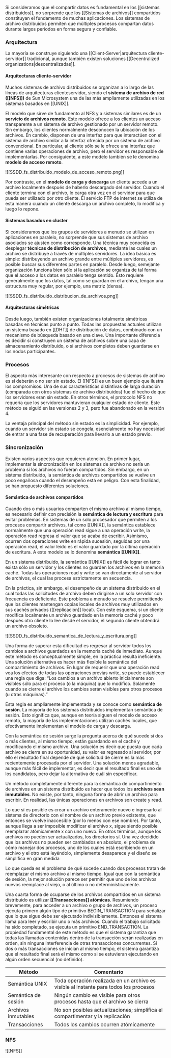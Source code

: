 Si consideramos que el compartir datos es fundamental en los [[sistemas distribuidos]], no sorprende que los [[Sistemas de archivos]] compartidos constituyan el fundamento de muchas aplicaciones. Los sistemas de archivo distribuidos permiten que múltiples procesos compartan datos durante largos periodos en forma segura y confiable.

### Arquitectura
La mayoría se construye siguiendo una [[Client-Server|arquitectura cliente-servidor]] tradicional, aunque también existen soluciones [[Decentralized organizations|descentralizadas]].

#### Arquitecturas cliente-servidor
Muchos sistemas de archivo distribuidos se organizan a lo largo de las líneas de arquitecturas clienteservidor, siendo el **sistema de archivo de red ([[NFS]])** de Sun Microsystem una de las más ampliamente utilizadas en los sistemas basados en [[UNIX]].

El modelo que sirve de fundamento al NFS y a sistemas similares es de un **servicio de archivos remoto**. Este modelo ofrece a los clientes un acceso transparente a un sistema de archivo gestionado por un servidor remoto. Sin embargo, los clientes normalmente desconocen la ubicación de los archivos. En cambio, disponen de una interfaz para que interactúen con el sistema de archivo similar a la interfaz ofrecida por un sistema de archivo convencional. En particular, al cliente sólo se le ofrece una interfaz que contiene varias operaciones de archivo, pero el servidor es responsable de implementarlas. Por consiguiente, a este modelo también se le denomina **modelo de acceso remoto**.

![[SSDD_fs_distribuido_modelo_de_acceso_remoto.png]]

Por contraste, en el **modelo de carga y descarga** un cliente accede a un archivo localmente después de haberlo descargado del servidor. Cuando el cliente termina con el archivo, lo carga otra vez en el servidor para que pueda ser utilizado por otro cliente. El servicio FTP de internet se utiliza de esta manera cuando un cliente descarga un archivo completo, lo modifica y luego lo repone.

#### Sistemas basados en cluster
Si consideramos que los grupos de servidores a menudo se utilizan en aplicaciones en paralelo, no sorprende que sus sistemas de archivo asociados se ajusten como corresponde. Una técnica muy conocida es desplegar **técnicas de distribución de archivos**, mediante las cuales un archivo se distribuye a través de múltiples servidores. La idea básica es simple: distribuyendo un archivo grande entre múltiples servidores, es posible buscar sus diferentes partes en paralelo. Desde luego, semejante organización funciona bien sólo si la aplicación se organiza de tal forma que el acceso a los datos en paralelo tenga sentido. Esto requiere generalmente que los datos, tal como se guardan en el archivo, tengan una estructura muy regular, por ejemplo, una matriz (densa).

![[SSDD_fs_distribuido_distribucion_de_archivos.png]]

#### Arquitecturas simétricas
Desde luego, también existen organizaciones totalmente simétricas basadas en técnicas punto a punto. Todas las propuestas actuales utilizan un sistema basado en [[DHT]] de distribución de datos, combinado con un mecanismo de búsqueda basado en una clave. Una importante diferencia es decidir si construyen un sistema de archivos sobre una capa de almacenamiento distribuido, o si archivos completos deben guardarse en los nodos participantes.

### Procesos
El aspecto más interesante con respecto a procesos de sistemas de archivo es si deberán o no ser sin estado. El [[NFS]] es un buen ejemplo que ilustra los compromisos. Una de sus características distintivas de larga duración (comparada con otros sistemas de archivo distribuidos) fue el hecho de que los servidores eran sin estado. En otros términos, el protocolo NFS no requería que los servidores mantuvieran cualquier estado de cliente. Este método se siguió en las versiones 2 y 3, pero fue abandonado en la versión 4.

La ventaja principal del método sin estado es la simplicidad. Por ejemplo, cuando un servidor sin estado se congela, esencialmente no hay necesidad de entrar a una fase de recuperación para llevarlo a un estado previo.

### Sincronización
Existen varios aspectos que requieren atención. En primer lugar, implementar la sincronización en los sistemas de archivo no sería un problema si los archivos no fueran compartidos. Sin embargo, en un sistema distribuido, la semántica de archivos compartidos se vuelve un poco engañosa cuando el desempeño está en peligro. Con esta finalidad, se han propuesto diferentes soluciones.

#### Semántica de archivos compartidos
Cuando dos o más usuarios comparten el mismo archivo al mismo tiempo, es necesario definir con precisión la **semántica de lectura y escritura** para evitar problemas. En sistemas de un solo procesador que permiten a los procesos compartir archivos, tal como [[UNIX]], la semántica establece normalmente que una operación read sigue a una operación write, la operación read regresa el valor que se acaba de escribir. Asimismo, ocurren dos operaciones write en rápida sucesión, seguidas por una operación read, el valor leído es el valor guardado por la última operación de escritura. A este modelo se lo denomina **semántica [[UNIX]]**.

En un sistema distribuido, la semántica [[UNIX]] es fácil de lograr en tanto exista sólo un servidor y los clientes no guarden los archivos en la memoria caché. Todas las operaciones read y write se van directamente al servidor de archivos, el cual las procesa estrictamente en secuencia.

En la práctica, sin embargo, el desempeño de un sistema distribuido en el cual todas las solicitudes de archivo deben dirigirse a un solo servidor con frecuencia es deficiente. Este problema a menudo se resuelve permitiendo que los clientes mantengan copias locales de archivos muy utilizados en sus cachés privados ([[replicación]] local). Con este esquema, si un cliente modifica localmente un archivo guardado en la memoria caché y poco después otro cliente lo lee desde el servidor, el segundo cliente obtendrá un archivo obsoleto.

![[SSDD_fs_distribuido_semantica_de_lectura_y_escritura.png]]

Una forma de superar esta dificultad es regresar al servidor todos los cambios a archivos guardados en la memoria caché de inmediato. Aunque este método es conceptualmente simple, en la práctica resulta ineficiente. Una solución alternativa es hacer más flexible la semántica del compartimiento de archivos. En lugar de requerir que una operación read vea los efectos de todas las operaciones previas write, se puede establecer una regla que diga: “Los cambios a un archivo abierto inicialmente son visibles sólo para el proceso (o la máquina) que lo modificó. Solamente cuando se cierre el archivo los cambios serán visibles para otros procesos (u otras máquinas).”

Esta regla es ampliamente implementada y se conoce como **semántica de sesión**. La mayoría de los sistemas distribuidos implementan semántica de sesión. Esto significa que, aunque en teoría siguen el modelo de acceso remoto, la mayoría de las implementaciones utilizan cachés locales, que efectivamente implementan el modelo de carga y descarga.

Con la semántica de sesión surge la pregunta acerca de qué sucede si dos o más clientes, al mismo tiempo, están guardando en el caché y modificando el mismo archivo. Una solución es decir que puesto que cada archivo se cierra en su oportunidad, su valor es regresado al servidor, por ello el resultado final depende de qué solicitud de cierre es la más recientemente procesada por el servidor. Una solución menos agradable, aunque más fácil de implementar, es decir que el resultado final es uno de los candidatos, pero dejar la alternativa de cuál sin especificar.

Un método completamente diferente para la semántica de compartimiento de archivos en un sistema distribuido es hacer que todos los **archivos sean inmutables**. No existe, por tanto, ninguna forma de abrir un archivo para escribir. En realidad, las únicas operaciones en archivos son create y read.

Lo que sí es posible es crear un archivo enteramente nuevo e ingresarlo al sistema de directorio con el nombre de un archivo previo existente, que entonces se vuelve inaccesible (por lo menos con ese nombre). Por tanto, aunque llega a ser imposible modificar el archivo x, sigue siendo posible reemplazar atómicamente x con uno nuevo. En otros términos, aunque los archivos no pueden ser actualizados, los directorios sí. Una vez decidido que los archivos no pueden ser cambiados en absoluto, el problema de cómo manejar dos procesos, uno de los cuales está escribiendo en un archivo y el otro está leyéndolo, simplemente desaparece y el diseño se simplifica en gran medida

Lo que queda es el problema de qué sucede cuando dos procesos tratan de reemplazar el mismo archivo al mismo tiempo. Igual que con la semántica de sesión, la mejor solución parece ser permitir que uno de los archivos nuevos reemplace al viejo, o al último o no determinísticamente.

Una cuarta forma de ocuparse de los archivos compartidos en un sistema distribuido es utilizar **[[Transacciones]] atómicas**. Resumiendo brevemente, para acceder a un archivo o grupo de archivos, un proceso ejecuta primero algún tipo de primitivo BEGIN_TRANSACTION para señalizar que lo que sigue debe ser ejecutado indivisiblemente. Entonces el sistema llama para leer y escribir uno o más archivos. Cuando el trabajo solicitado ha sido completado, se ejecuta un primitivo END_TRANSACTION. La propiedad fundamental de este método es que el sistema garantiza que todas las llamadas contenidas dentro de la transacción serán realizadas en orden, sin ninguna interferencia de otras transacciones concurrentes. Si dos o más transacciones se inician al mismo tiempo, el sistema garantiza que el resultado final será el mismo como si se estuvieran ejecutando en algún orden secuencial (no definido).

| Método              | Comentario                                                                            |
| ------------------- | ------------------------------------------------------------------------------------- |
| Semántica UNIX      | Toda operación realizada en un archivo es visible al instante para todos los procesos |
| Semántica de sesión | Ningún cambio es visible para otros procesos hasta que el archivo se cierra           |
| Archivos inmutables | No son posibles actualizaciones; simplifica el compartimentar y la replicación        |
| Transacciones       | Todos los cambios ocurren atómicamente                                                | 

### NFS
![[NFS]]